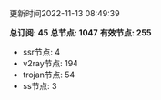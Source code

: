 更新时间2022-11-13 08:49:39

**总订阅: 45**
**总节点: 1047**
**有效节点: 255**
- ssr节点: 4
- v2ray节点: 194
- trojan节点: 54
- ss节点: 3
